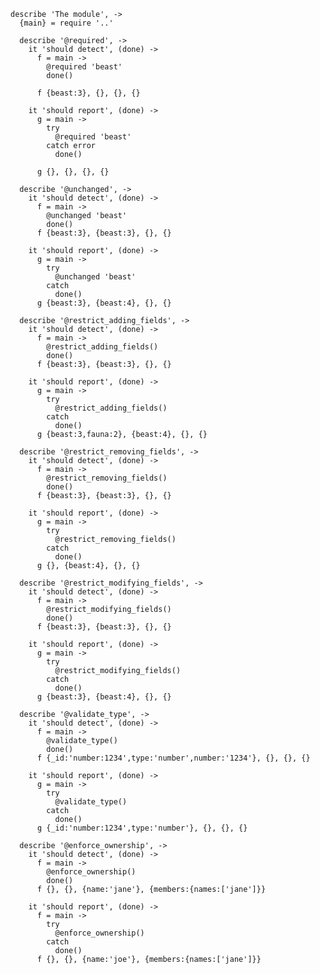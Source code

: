     describe 'The module', ->
      {main} = require '..'

      describe '@required', ->
        it 'should detect', (done) ->
          f = main ->
            @required 'beast'
            done()

          f {beast:3}, {}, {}, {}

        it 'should report', (done) ->
          g = main ->
            try
              @required 'beast'
            catch error
              done()

          g {}, {}, {}, {}

      describe '@unchanged', ->
        it 'should detect', (done) ->
          f = main ->
            @unchanged 'beast'
            done()
          f {beast:3}, {beast:3}, {}, {}

        it 'should report', (done) ->
          g = main ->
            try
              @unchanged 'beast'
            catch
              done()
          g {beast:3}, {beast:4}, {}, {}

      describe '@restrict_adding_fields', ->
        it 'should detect', (done) ->
          f = main ->
            @restrict_adding_fields()
            done()
          f {beast:3}, {beast:3}, {}, {}

        it 'should report', (done) ->
          g = main ->
            try
              @restrict_adding_fields()
            catch
              done()
          g {beast:3,fauna:2}, {beast:4}, {}, {}

      describe '@restrict_removing_fields', ->
        it 'should detect', (done) ->
          f = main ->
            @restrict_removing_fields()
            done()
          f {beast:3}, {beast:3}, {}, {}

        it 'should report', (done) ->
          g = main ->
            try
              @restrict_removing_fields()
            catch
              done()
          g {}, {beast:4}, {}, {}

      describe '@restrict_modifying_fields', ->
        it 'should detect', (done) ->
          f = main ->
            @restrict_modifying_fields()
            done()
          f {beast:3}, {beast:3}, {}, {}

        it 'should report', (done) ->
          g = main ->
            try
              @restrict_modifying_fields()
            catch
              done()
          g {beast:3}, {beast:4}, {}, {}

      describe '@validate_type', ->
        it 'should detect', (done) ->
          f = main ->
            @validate_type()
            done()
          f {_id:'number:1234',type:'number',number:'1234'}, {}, {}, {}

        it 'should report', (done) ->
          g = main ->
            try
              @validate_type()
            catch
              done()
          g {_id:'number:1234',type:'number'}, {}, {}, {}

      describe '@enforce_ownership', ->
        it 'should detect', (done) ->
          f = main ->
            @enforce_ownership()
            done()
          f {}, {}, {name:'jane'}, {members:{names:['jane']}}

        it 'should report', (done) ->
          f = main ->
            try
              @enforce_ownership()
            catch
              done()
          f {}, {}, {name:'joe'}, {members:{names:['jane']}}
